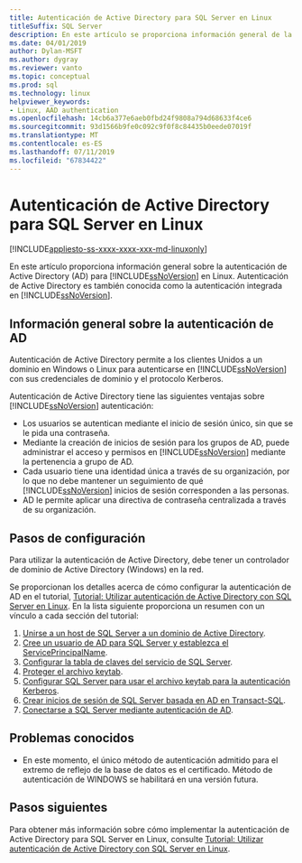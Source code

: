 ```yaml
---
title: Autenticación de Active Directory para SQL Server en Linux
titleSuffix: SQL Server
description: En este artículo se proporciona información general de la autenticación de Active Directory para SQL Server en Linux.
ms.date: 04/01/2019
author: Dylan-MSFT
ms.author: dygray
ms.reviewer: vanto
ms.topic: conceptual
ms.prod: sql
ms.technology: linux
helpviewer_keywords:
- Linux, AAD authentication
ms.openlocfilehash: 14cb6a377e6aeb0fbd24f9808a794d68633f4ce6
ms.sourcegitcommit: 93d1566b9fe0c092c9f0f8c84435b0eede07019f
ms.translationtype: MT
ms.contentlocale: es-ES
ms.lasthandoff: 07/11/2019
ms.locfileid: "67834422"
---
```

# <a name="active-directory-authentication-for-sql-server-on-linux"></a>Autenticación de Active Directory para SQL Server en Linux

[!INCLUDE[appliesto-ss-xxxx-xxxx-xxx-md-linuxonly](../includes/appliesto-ss-xxxx-xxxx-xxx-md-linuxonly.md)]

En este artículo proporciona información general sobre la autenticación de Active Directory (AD) para [!INCLUDE[ssNoVersion](../includes/ssnoversion-md.md)] en Linux. Autenticación de Active Directory es también conocida como la autenticación integrada en [!INCLUDE[ssNoVersion](../includes/ssnoversion-md.md)]. 

## <a name="ad-authentication-overview"></a>Información general sobre la autenticación de AD

Autenticación de Active Directory permite a los clientes Unidos a un dominio en Windows o Linux para autenticarse en [!INCLUDE[ssNoVersion](../includes/ssnoversion-md.md)] con sus credenciales de dominio y el protocolo Kerberos.

Autenticación de Active Directory tiene las siguientes ventajas sobre [!INCLUDE[ssNoVersion](../includes/ssnoversion-md.md)] autenticación:

- Los usuarios se autentican mediante el inicio de sesión único, sin que se le pida una contraseña.   
- Mediante la creación de inicios de sesión para los grupos de AD, puede administrar el acceso y permisos en [!INCLUDE[ssNoVersion](../includes/ssnoversion-md.md)] mediante la pertenencia a grupo de AD.  
- Cada usuario tiene una identidad única a través de su organización, por lo que no debe mantener un seguimiento de qué [!INCLUDE[ssNoVersion](../includes/ssnoversion-md.md)] inicios de sesión corresponden a las personas.   
- AD le permite aplicar una directiva de contraseña centralizada a través de su organización.   

## <a name="configuration-steps"></a>Pasos de configuración

Para utilizar la autenticación de Active Directory, debe tener un controlador de dominio de Active Directory (Windows) en la red.

Se proporcionan los detalles acerca de cómo configurar la autenticación de AD en el tutorial, [Tutorial: Utilizar autenticación de Active Directory con SQL Server en Linux](sql-server-linux-active-directory-authentication.md). En la lista siguiente proporciona un resumen con un vínculo a cada sección del tutorial:

1. [Unirse a un host de SQL Server a un dominio de Active Directory](sql-server-linux-active-directory-join-domain.md).
1. [Cree un usuario de AD para SQL Server y establezca el ServicePrincipalName](sql-server-linux-active-directory-authentication.md#createuser).
1. [Configurar la tabla de claves del servicio de SQL Server](sql-server-linux-active-directory-authentication.md#configurekeytab).
1. [Proteger el archivo keytab](sql-server-linux-active-directory-authentication.md#securekeytab).
1. [Configurar SQL Server para usar el archivo keytab para la autenticación Kerberos](sql-server-linux-active-directory-authentication.md#keytabkerberos).
1. [Crear inicios de sesión de SQL Server basada en AD en Transact-SQL](sql-server-linux-active-directory-authentication.md#createsqllogins).
1. [Conectarse a SQL Server mediante autenticación de AD](sql-server-linux-active-directory-authentication.md#connect).

## <a name="known-issues"></a>Problemas conocidos

- En este momento, el único método de autenticación admitido para el extremo de reflejo de la base de datos es el certificado. Método de autenticación de WINDOWS se habilitará en una versión futura.

## <a name="next-steps"></a>Pasos siguientes

Para obtener más información sobre cómo implementar la autenticación de Active Directory para SQL Server en Linux, consulte [Tutorial: Utilizar autenticación de Active Directory con SQL Server en Linux](sql-server-linux-active-directory-authentication.md).
